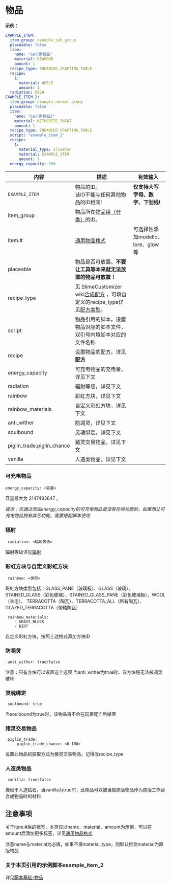 # 物品

**示例：**
```yaml
EXAMPLE_ITEM:
  item_group: example_sub_group
  placeable: false
  item:
    name: "&a示例物品"
    material: DIAMOND
    amount: 1
  recipe_type: ENHANCED_CRAFTING_TABLE  
  recipe:
    1:
      material: APPLE
      amount: 1
  radiation: HIGH
EXAMPLE_ITEM_2:
  item_group: example_normal_group
  placeable: false
  item:
    name: "&a示例物品2"
    material: NETHERITE_INGOT
    amount: 1
  recipe_type: ENHANCED_CRAFTING_TABLE  
  script: "example_item_2"
  recipe:
    1:
      material_type: slimefun
      material: EXAMPLE_ITEM
      amount: 1
  energy_capacity: 100
```
| 内容 | 描述 | 有效输入 |
| --- | ----------- | ----------------- |
| `EXAMPLE_ITEM` | 物品的ID。<br>该ID不能与任何其他物品的ID相同! | **仅支持大写字母、数字、下划线!** |
| item_group | 物品所在[物品组（分类）](groups.md)的ID。 |
| item.# | [通用物品格式](../format/universal-item-format.md)| 可选择性添加modelId、lore、glow等 |
| placeable | 物品是否可放置。**不要让工具等本来就无法放置的物品可放置！** |
| recipe_type | 见 SlimeCustomizer wiki[合成配方](https://slimefun-addons-wiki.guizhanss.cn/slime-customizer/Crafting-Recipe) ，可填自定义的recipe_type详见[配方类型](recipe_type.md)。 |
| script | 物品引用的脚本，设置物品对应的脚本文件，双引号内填脚本对应的文件名称 |
| recipe | 设置物品的配方。详见[**配方**](../format/recipe.md) |
| energy_capacity | 可充电物品的充电量，详见下文 |
| radiation | 辐射等级，详见下文 |
| rainbow | 彩虹方块，详见下文 |
| rainbow_materials | 自定义彩虹方块，详见下文 |
| anti_wither | 防凋灵，详见下文 |
| soulbound | 灵魂绑定，详见下文 |
| piglin_trade.piglin_chance | 猪灵交易物品，详见下文 |
| vanilla | 人造类物品，详见下文 |

### 可充电物品

```
energy_capacity: <容量>
```

容量最大为 2147483647 。

*提示：仅通过添加energy_capacity的可充电物品是没有任何功能的，如果想让可充电物品拥有其它功能，需要搭配脚本使用*

### 辐射

```
 radiation: <辐射等级>
```

辐射等级详见[辐射](https://slimefun.github.io/javadocs/Slimefun4/docs/io/github/thebusybiscuit/slimefun4/core/attributes/Radioactivity.html)

### 彩虹方块与自定义彩虹方块

```
 rainbow: <类型>
```

彩虹方块类型包括：GLASS_PANE（玻璃板）、GLASS（玻璃）、STAINED_GLASS（彩色玻璃）、STAINED_GLASS_PANE（彩色玻璃板）、WOOL（羊毛）、 TERRACOTTA（陶瓦）、TERRACOTTA_ALL（所有陶瓦）、GLAZED_TERRACOTTA（带釉陶瓦）

```
 rainbow_materials:
    - GRASS_BLOCK
    - DIRT
```

自定义彩虹方块，按照上述格式添加方块ID

### 防凋灵

```
 anti_wither: true/false
```

注意：只有方块可以设置这个选项
当anti_wither为true时，该方块将无法被凋灵破坏

### 灵魂绑定

```
 soulbound: true
```

当soulbound为true时，该物品将不会在玩家死亡后掉落

### 猪灵交易物品

```
 piglin_trade:
     piglin_trade_chance: <0-100>
```

设置此物品的获取方式为猪灵交易物品，记得改recipe_type

### 人造类物品

```
 vanilla: true/false
```

类似于人造钻石，当vanilla为true时，此物品可以被当做原版物品作为原版工作台合成物品时的材料

## 注意事项

关于item.#后的标签，本页仅以name、material、amount为示例，可以在amount后添加更多标签，详见[通用物品格式](../format/universal-item-format.md)

注意name与material为必填，如果不填material_type，则默认检测material为原版物品

### 关于本页引用的示例脚本example_item_2
详见[脚本基础-物品](../scripts-basic/items.md)
